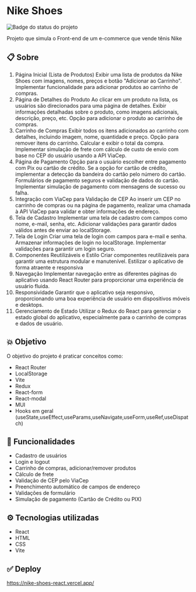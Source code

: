 # Nike Shoes

![Badge do status do projeto](http://img.shields.io/static/v1?label=STATUS&message=EM%20DESENVOLVIMENTO&color=GREEN&style=for-the-badge)

Projeto que simula o Front-end de um e-commerce que vende tênis Nike

## 📋 Sobre

1. Página Inicial (Lista de Produtos)
Exibir uma lista de produtos da Nike Shoes com imagens, nomes, preços e botão "Adicionar ao Carrinho".
Implementar funcionalidade para adicionar produtos ao carrinho de compras.
2. Página de Detalhes do Produto
Ao clicar em um produto na lista, os usuários são direcionados para uma página de detalhes.
Exibir informações detalhadas sobre o produto, como imagens adicionais, descrição, preço, etc.
Opção para adicionar o produto ao carrinho de compras.
3. Carrinho de Compras
Exibir todos os itens adicionados ao carrinho com detalhes, incluindo imagem, nome, quantidade e preço.
Opção para remover itens do carrinho.
Calcular e exibir o total da compra.
Implementar simulação de frete com cálculo de custo de envio com base no CEP do usuário usando a API ViaCep.
4. Página de Pagamento
Opção para o usuário escolher entre pagamento com Pix ou cartão de crédito.
Se a opção for cartão de crédito, implementar a detecção da bandeira do cartão pelo número do cartão.
Formulários de pagamento seguros e validação de dados do cartão.
Implementar simulação de pagamento com mensagens de sucesso ou falha.
5. Integração com ViaCep para Validação de CEP
Ao inserir um CEP no carrinho de compras ou na página de pagamento, realizar uma chamada à API ViaCep para validar e obter informações de endereço.
6. Tela de Cadastro
Implementar uma tela de cadastro com campos como nome, e-mail, senha, etc.
Adicionar validações para garantir dados válidos antes de enviar ao localStorage.
7. Tela de Login
Criar uma tela de login com campos para e-mail e senha.
Armazenar informações de login no localStorage.
Implementar validações para garantir um login seguro.
8. Componentes Reutilizáveis e Estilo
Criar componentes reutilizáveis para garantir uma estrutura modular e manutenível.
Estilizar o aplicativo de forma atraente e responsiva
9. Navegação
Implementar navegação entre as diferentes páginas do aplicativo usando React Router para proporcionar uma experiência de usuário fluida.
10. Responsividade
Garantir que o aplicativo seja responsivo, proporcionando uma boa experiência de usuário em dispositivos móveis e desktops.
11. Gerenciamento de Estado
Utilizar o Redux do React para gerenciar o estado global do aplicativo, especialmente para o carrinho de compras e dados de usuário.


## 💥 Objetivo

O objetivo do projeto é praticar conceitos como:
- React Router
- LocalStorage
- Vite
- Redux
- React-form
- React-modal
- MUI
- Hooks em geral (useState,useEffect,useParams,useNavigate,useForm,useRef,useDispatch)



## 🚀 Funcionalidades

- Cadastro de usuários
- Login e logout
- Carrinho de compras, adicionar/remover produtos
- Cálculo de frete
- Validação de CEP pelo ViaCep
- Preenchimento automático de campos de endereço
- Validações de formulário
- Simulação de pagamento (Cartão de Crédito ou PIX)


## ⚙️ Tecnologias utilizadas

- React
- HTML
- CSS
- Vite


## ✅ Deploy

https://nike-shoes-react.vercel.app/
